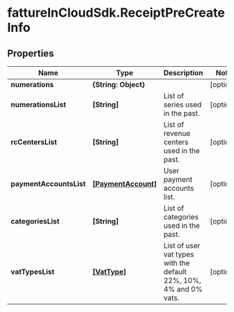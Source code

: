 # fattureInCloudSdk.ReceiptPreCreateInfo

## Properties

Name | Type | Description | Notes
------------ | ------------- | ------------- | -------------
**numerations** | **{String: Object}** |  | [optional] 
**numerationsList** | **[String]** | List of series used in the past. | [optional] 
**rcCentersList** | **[String]** | List of revenue centers used in the past. | [optional] 
**paymentAccountsList** | [**[PaymentAccount]**](PaymentAccount.md) | User payment accounts list. | [optional] 
**categoriesList** | **[String]** | List of categories used in the past. | [optional] 
**vatTypesList** | [**[VatType]**](VatType.md) | List of user vat types with the default 22%, 10%, 4% and 0% vats. | [optional] 


